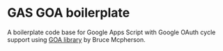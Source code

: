 # GAS GOA boilerplate
A boilerplate code base for
Google Apps Script with Google OAuth cycle support
using [GOA library](http://ramblings.mcpher.com/Home/excelquirks/goa)
by Bruce Mcpherson.

